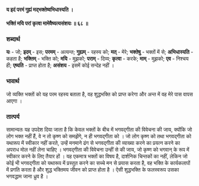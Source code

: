#### य इदं परमं गुह्यं मद्भक्तेष्वभिधास्यति ।
#### भक्तिं मयि परां कृत्वा मामेवैष्यत्यसंशयः ॥ ६८ ॥

### शब्दार्थ

**यः** - जो; **इदम्** - इस; **परमम्** - अत्यन्त; **गुह्यम्** - रहस्य को; **मत्** - मेरे; **भक्तेषु** - भक्तों में से; **अभिधास्यति** - कहता है; **भक्तिम्** - भक्ति को; **मयि** - मुझको; **पराम्** - दिव्य; **कृत्वा** - करके; **माम्** - मुझको; **एव** - निश्चय ही; **एष्यति** - प्राप्त होता है; **असंशय** - इसमें कोई सन्देह नहीं ।

### भावार्थ

जो व्यक्ति भक्तों को यह परम रहस्य बताता है, वह शुद्धभक्ति को प्राप्त करेगा और अन्त में वह मेरे पास वापस आएगा ।

### तात्पर्य

सामान्यतः यह उपदेश दिया जाता है कि केवल भक्तों के बीच में भगवद्गीता की विवेचना की जाय, क्योंकि जो लोग भक्त नहीं हैं, वे न तो कृष्ण को समझेंगे, न ही भगवद्गीता को । जो लोग कृष्ण को तथा भगवद्गीता को यथारूप में स्वीकार नहीं करते, उन्हें मनमाने ढंग से भगवद्गीता की व्याख्या करने का प्रयत्न करने का अपराध मोल नहीं लेना चाहिए । भगवद्गीता की विवेचना उन्हीं से की जाय, जो कृष्ण को भगवान् के रूप में स्वीकार करने के लिए तैयार हों । यह एकमात्र भक्तों का विषय है, दार्शनिक चिन्तकों का नहीं, लेकिन जो कोई भी भगवद्गीता को यथारूप में प्रस्तुत करने का सच्चे मन से प्रयास करता है, वह भक्ति के कार्यकलापों में प्रगति करता है और शुद्ध भक्तिमय जीवन को प्राप्त होता है । ऐसी शुद्धभक्ति के फलस्वरूप उसका भगवद्धाम जाना ध्रुव है ।